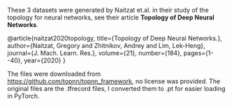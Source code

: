 These 3 datasets were generated by Naitzat et.al. in their study of the topology for neural networks, see their article __Topology of Deep Neural Networks__.

@article{naitzat2020topology,
  title={Topology of Deep Neural Networks.},
  author={Naitzat, Gregory and Zhitnikov, Andrey and Lim, Lek-Heng},
  journal={J. Mach. Learn. Res.},
  volume={21},
  number={184},
  pages={1--40},
  year={2020}
}

The files were downloaded from https://github.com/topnn/topnn_framework, no license was provided.
The original files are the .tfrecord files, I converted them to .pt for easier loading in PyTorch.